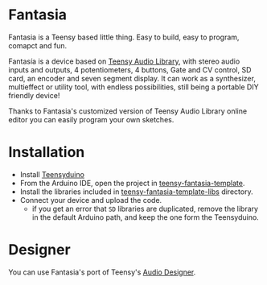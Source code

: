 # Fantasia

Fantasia is a Teensy based little thing. Easy to build, easy to program, comapct and fun.

Fantasía is a device based on [Teensy Audio Library](https://www.pjrc.com/teensy/td_libs_Audio.html), with stereo audio inputs and outputs, 4 potentiometers, 4 buttons, Gate and CV control, SD card, an encoder and seven segment display. It can work as a synthesizer, multieffect or utility tool, with endless possibilities, still being a portable DIY friendly device!

Thanks to Fantasia's customized version of Teensy Audio Library online editor you can easily program your own sketches.

# Installation

- Install [Teensyduino](https://www.pjrc.com/teensy/td_download.html) 
- From the Arduino IDE, open the project in [teensy-fantasia-template](teensy-fantasia-template-libs). 
- Install the libraries included in [teensy-fantasia-template-libs](teensy-fantasia-template-libs) directory.
- Connect your device and upload the code.
  - if you get an error that `SD` libraries are duplicated, remove the library in the default Arduino path, and keep the one form the Teensyduino.

# Designer

You can use Fantasia's port of Teensy's [Audio Designer](https://xustafu.github.io/AudioDesigner/).
